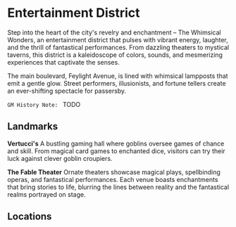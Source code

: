 # Entertainment District

Step into the heart of the city's revelry and enchantment – The Whimsical Wonders, an entertainment district that pulses with vibrant energy, laughter, and the thrill of fantastical performances. From dazzling theaters to mystical taverns, this district is a kaleidoscope of colors, sounds, and mesmerizing experiences that captivate the senses.

The main boulevard, Feylight Avenue, is lined with whimsical lampposts that emit a gentle glow. Street performers, illusionists, and fortune tellers create an ever-shifting spectacle for passersby.

`GM History Note: ` TODO

## Landmarks

**Vertucci's**
A bustling gaming hall where goblins oversee games of chance and skill. From magical card games to enchanted dice, visitors can try their luck against clever goblin croupiers.

**The Fable Theater**
Ornate theaters showcase magical plays, spellbinding operas, and fantastical performances. Each venue boasts enchantments that bring stories to life, blurring the lines between reality and the fantastical realms portrayed on stage.

## Locations


